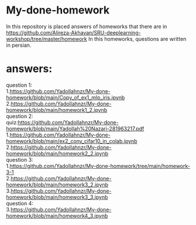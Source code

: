 # My-done-homework
In this repository is placed answers of homeworks that there are in https://github.com/Alireza-Akhavan/SRU-deeplearning-workshop/tree/master/homework
In this homeworks, questions are written in persian.
# answers:
  question 1:
    <br>1.https://github.com/Yadollahnzr/My-done-homework/blob/main/Copy_of_ex1_mlp_iris.ipynb
    <br>2.https://github.com/Yadollahnzr/My-done-homework/blob/main/homework1_2.ipynb
 <br> question 2:
   <br> quiz:https://github.com/Yadollahnzr/My-done-homework/blob/main/Yadollah%20Nazari-281963217.pdf
    <br>1.https://github.com/Yadollahnzr/My-done-homework/blob/main/ex2_conv_cifar10_in_colab.ipynb
   <br> 2.https://github.com/Yadollahnzr/My-done-homework/blob/main/homework2_2.ipynb
  <br>question 3:
  <br>  1.https://github.com/Yadollahnzr/My-done-homework/tree/main/homework-3-1
  <br>  2.https://github.com/Yadollahnzr/My-done-homework/blob/main/homework3_2.ipynb
  <br>  3.https://github.com/Yadollahnzr/My-done-homework/blob/main/homework3_3.ipynb
  <br>question 4:
  <br>  3.https://github.com/Yadollahnzr/My-done-homework/blob/main/homework4_3.ipynb
<br>
